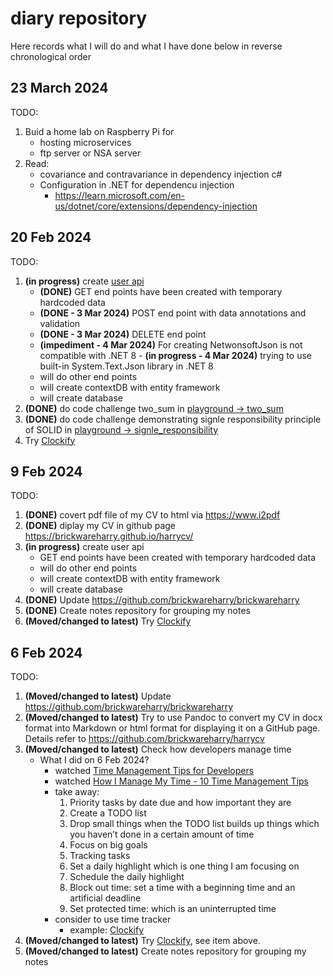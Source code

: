 # diary repository
Here records what I will do and what I have done below in reverse chronological order
## 23 March 2024
TODO:
1. Buid a home lab on Raspberry Pi for
    - hosting microservices
    - ftp server or NSA server
2. Read:
    - covariance and contravariance in dependency injection c# 
    - Configuration in .NET for dependencu injection
        - https://learn.microsoft.com/en-us/dotnet/core/extensions/dependency-injection

## 20 Feb 2024
TODO:
1. **(in progress)** create [user api](https://github.com/brickwareharry/user_api)
    - **(DONE)** GET end points have been created with temporary hardcoded data
    - **(DONE - 3 Mar 2024)** POST end point with data annotations and validation
    - **(DONE - 3 Mar 2024)** DELETE end point 
    - **(impediment - 4 Mar 2024)** For creating NetwonsoftJson is not compatible with .NET 8
            - **(in progress - 4 Mar 2024)** trying to use built-in System.Text.Json library in .NET 8
    - will do other end points 
    - will create contextDB with entity framework
    - will create database
2. **(DONE)** do code challenge two_sum in [playground -> two_sum](https://github.com/brickwareharry/playground/tree/main/two_sum)
3. **(DONE)** do code challenge demonstrating signle responsibility principle of SOLID in [playground -> signle_responsibility](https://github.com/brickwareharry/playground/tree/main/single_responsibility)
4. Try [Clockify](https://clockify.me/developer-time-tracking)
## 9 Feb 2024
TODO:
1. **(DONE)** covert pdf file of my CV to html via https://www.i2pdf 
2. **(DONE)** diplay my CV in github page https://brickwareharry.github.io/harrycv/
3. **(in progress)** create user api
    - GET end points have been created with temporary hardcoded data
    - will do other end points 
    - will create contextDB with entity framework
    - will create database
4. **(DONE)** Update https://github.com/brickwareharry/brickwareharry
4. **(DONE)** Create notes repository for grouping my notes
5. **(Moved/changed to latest)** Try [Clockify](https://clockify.me/developer-time-tracking)
## 6 Feb 2024
TODO:
1. **(Moved/changed to latest)** Update https://github.com/brickwareharry/brickwareharry
2. **(Moved/changed to latest)** Try to use Pandoc to convert my CV in docx format into Markdown or html format for displaying it on a GitHub page. Details refer to https://github.com/brickwareharry/harrycv
3. **(Moved/changed to latest)** Check how developers manage time
    - What I did on 6 Feb 2024?
        - watched [Time Management Tips for Developers](https://youtu.be/QRVEuwOn6kI?si=3VB__Qh1yddI-nUu)
        - watched [How I Manage My Time - 10 Time Management Tips](https://youtu.be/iONDebHX9qk?si=erYfj2_GPUGR7bUb)
        - take away:
            1. Priority tasks by date due and how important they are
            2. Create a TODO list
            3. Drop small things when the TODO list builds up things which you haven’t done in a certain amount of time
            4. Focus on big goals
            5. Tracking tasks
            6. Set a daily highlight which is one thing I am focusing on
            7. Schedule the daily highlight
            8. Block out time: set a time with a beginning time and an artificial deadline
            9. Set protected time: which is an uninterrupted time
        - consider to use time tracker
            - example: [Clockify](https://clockify.me/developer-time-tracking)
4. **(Moved/changed to latest)** Try [Clockify](https://clockify.me/developer-time-tracking), see item above.
5. **(Moved/changed to latest)** Create notes repository for grouping my notes


